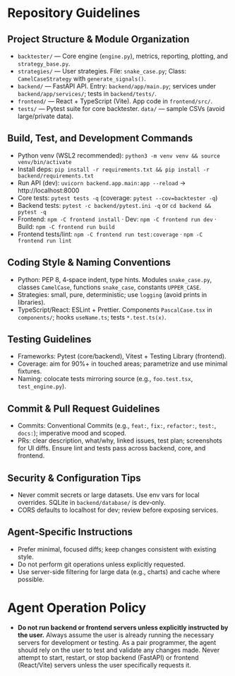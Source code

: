 # Repository Guidelines

## Project Structure & Module Organization
- `backtester/` — Core engine (`engine.py`), metrics, reporting, plotting, and `strategy_base.py`.
- `strategies/` — User strategies. File: `snake_case.py`; Class: `CamelCaseStrategy` with `generate_signals()`.
- `backend/` — FastAPI API. Entry: `backend/app/main.py`; services under `backend/app/services/`; tests in `backend/tests/`.
- `frontend/` — React + TypeScript (Vite). App code in `frontend/src/`.
- `tests/` — Pytest suite for core backtester. `data/` — sample CSVs (avoid large/private data).

## Build, Test, and Development Commands
- Python venv (WSL2 recommended): `python3 -m venv venv && source venv/bin/activate`
- Install deps: `pip install -r requirements.txt && pip install -r backend/requirements.txt`
- Run API (dev): `uvicorn backend.app.main:app --reload` → http://localhost:8000
- Core tests: `pytest tests -q` (coverage: `pytest --cov=backtester -q`)
- Backend tests: `pytest -c backend/pytest.ini -q` or `cd backend && pytest -q`
- Frontend: `npm -C frontend install` · Dev: `npm -C frontend run dev` · Build: `npm -C frontend run build`
- Frontend tests/lint: `npm -C frontend run test:coverage` · `npm -C frontend run lint`

## Coding Style & Naming Conventions
- Python: PEP 8, 4‑space indent, type hints. Modules `snake_case.py`, classes `CamelCase`, functions `snake_case`, constants `UPPER_CASE`.
- Strategies: small, pure, deterministic; use `logging` (avoid prints in libraries).
- TypeScript/React: ESLint + Prettier. Components `PascalCase.tsx` in `components/`; hooks `useName.ts`; tests `*.test.ts(x)`.

## Testing Guidelines
- Frameworks: Pytest (core/backend), Vitest + Testing Library (frontend).
- Coverage: aim for 90%+ in touched areas; parametrize and use minimal fixtures.
- Naming: colocate tests mirroring source (e.g., `foo.test.tsx`, `test_engine.py`).

## Commit & Pull Request Guidelines
- Commits: Conventional Commits (e.g., `feat:`, `fix:`, `refactor:`, `test:`, `docs:`); imperative mood and scoped.
- PRs: clear description, what/why, linked issues, test plan; screenshots for UI diffs. Ensure lint and tests pass across backend, core, and frontend.

## Security & Configuration Tips
- Never commit secrets or large datasets. Use env vars for local overrides. SQLite in `backend/database/` is dev‑only.
- CORS defaults to localhost for dev; review before exposing services.

## Agent‑Specific Instructions
- Prefer minimal, focused diffs; keep changes consistent with existing style.
- Do not perform git operations unless explicitly requested.
- Use server-side filtering for large data (e.g., charts) and cache where possible.

# Agent Operation Policy

- **Do not run backend or frontend servers unless explicitly instructed by the user.** Always assume the user is already running the necessary servers for development or testing. As a pair programmer, the agent should rely on the user to test and validate any changes made. Never attempt to start, restart, or stop backend (FastAPI) or frontend (React/Vite) servers unless the user specifically requests it.